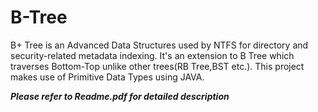 # B-Tree
B+ Tree is an Advanced Data Structures used by NTFS for directory and security-related metadata indexing. It's an extension to B Tree which traverses Bottom-Top unlike other trees(RB Tree,BST etc.).  This project makes use of Primitive Data Types using JAVA.
 
***Please refer to Readme.pdf for detailed description***
